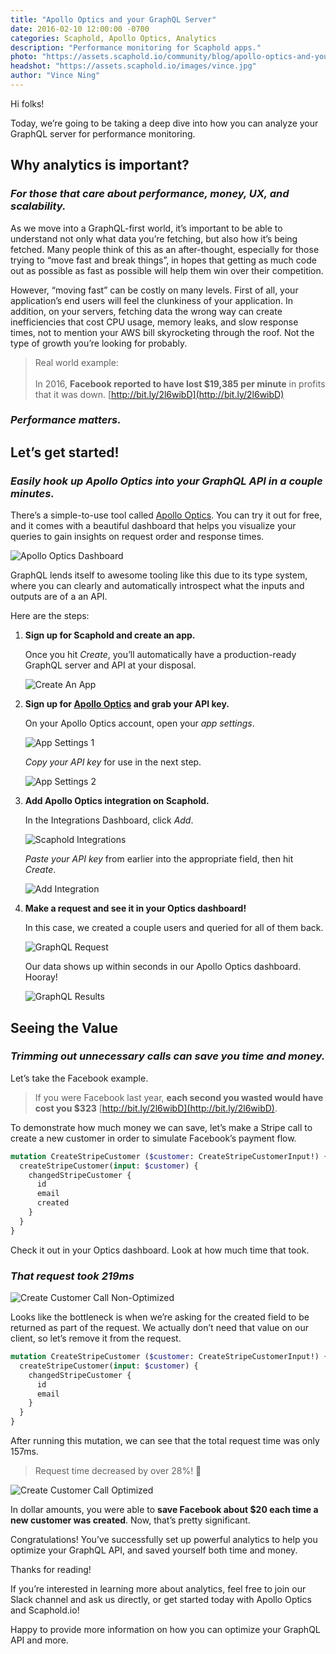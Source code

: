 ```yaml
---
title: "Apollo Optics and your GraphQL Server"
date: 2016-02-10 12:00:00 -0700
categories: Scaphold, Apollo Optics, Analytics
description: "Performance monitoring for Scaphold apps."
photo: "https://assets.scaphold.io/community/blog/apollo-optics-and-your-graphql-server/Apollo_Optics_Dashboard.png"
headshot: "https://assets.scaphold.io/images/vince.jpg"
author: "Vince Ning"
---
```


Hi folks!

Today, we’re going to be taking a deep dive into how you can analyze your GraphQL server for performance monitoring.

## **Why analytics is important?**

### *For those that care about performance, money, UX, and scalability.*

As we move into a GraphQL-first world, it’s important to be able to understand not only what data you’re fetching, but also how it’s being fetched. Many people think of this as an after-thought, especially for those trying to “move fast and break things”, in hopes that getting as much code out as possible as fast as possible will help them win over their competition.

However, “moving fast” can be costly on many levels. First of all, your application’s end users will feel the clunkiness of your application. In addition, on your servers, fetching data the wrong way can create inefficiencies that cost CPU usage, memory leaks, and slow response times, not to mention your AWS bill skyrocketing through the roof. Not the type of growth you’re looking for probably.

> Real world example:
  <br /><br />
  In 2016, **Facebook reported to have lost $19,385 per minute** in profits that it was down. [http://bit.ly/2l6wibD](http://bit.ly/2l6wibD)

### *Performance matters.*

## **Let’s get started!**

### *Easily hook up Apollo Optics into your GraphQL API in a couple minutes.*

There’s a simple-to-use tool called [Apollo Optics](http://www.apollodata.com/optics). You can try it out for free, and it comes with a beautiful dashboard that helps you visualize your queries to gain insights on request order and response times.

![Apollo Optics Dashboard](https://assets.scaphold.io/community/blog/apollo-optics-and-your-graphql-server/Apollo_Optics_Dashboard.png)

GraphQL lends itself to awesome tooling like this due to its type system, where you can clearly and automatically introspect what the inputs and outputs are of a an API.

Here are the steps:

1. **Sign up for Scaphold and create an app.**

    Once you hit *Create*, you’ll automatically have a production-ready GraphQL server and API at your disposal.

    ![Create An App](https://assets.scaphold.io/community/blog/apollo-optics-and-your-graphql-server/Create_An_App_2.png)

2. **Sign up for [Apollo Optics](http://www.apollodata.com/optics) and grab your API key.**

    On your Apollo Optics account, open your *app settings*.

    ![App Settings 1](https://assets.scaphold.io/community/blog/apollo-optics-and-your-graphql-server/Grab_API_Key_1.png)

    *Copy your API key* for use in the next step.

    ![App Settings 2](https://assets.scaphold.io/community/blog/apollo-optics-and-your-graphql-server/Grab_API_Key_2.png)

3. **Add Apollo Optics integration on Scaphold.**

    In the Integrations Dashboard, click *Add*.

    ![Scaphold Integrations](https://assets.scaphold.io/community/blog/apollo-optics-and-your-graphql-server/Add_Integration_1.png)

    *Paste your API key* from earlier into the appropriate field, then hit *Create*.

    ![Add Integration](https://assets.scaphold.io/community/blog/apollo-optics-and-your-graphql-server/Add_Integration_2.png)

4. **Make a request and see it in your Optics dashboard!**

    In this case, we created a couple users and queried for all of them back.

    ![GraphQL Request](https://assets.scaphold.io/community/blog/apollo-optics-and-your-graphql-server/Make_A_Request.png)

    Our data shows up within seconds in our Apollo Optics dashboard. Hooray!

    ![GraphQL Results](https://assets.scaphold.io/community/blog/apollo-optics-and-your-graphql-server/Results.png)

## **Seeing the Value**

### *Trimming out unnecessary calls can save you time and money.*

Let’s take the Facebook example.

> If you were Facebook last year, **each second you wasted would have cost you $323** [http://bit.ly/2l6wibD](http://bit.ly/2l6wibD).

To demonstrate how much money we can save, let’s make a Stripe call to create a new customer in order to simulate Facebook’s payment flow.

```graphql
mutation CreateStripeCustomer ($customer: CreateStripeCustomerInput!) {
  createStripeCustomer(input: $customer) {
    changedStripeCustomer {
      id
      email
      created
    }
  }
}
```

Check it out in your Optics dashboard. Look at how much time that took.

### *That request took 219ms*

![Create Customer Call Non-Optimized](https://assets.scaphold.io/community/blog/apollo-optics-and-your-graphql-server/Create_Customer_1.png)

Looks like the bottleneck is when we’re asking for the created field to be returned as part of the request. We actually don’t need that value on our client, so let’s remove it from the request.

```graphql
mutation CreateStripeCustomer ($customer: CreateStripeCustomerInput!) {
  createStripeCustomer(input: $customer) {
    changedStripeCustomer {
      id
      email
    }
  }
}
```

After running this mutation, we can see that the total request time was only 157ms.

> Request time decreased by over 28%! 🎉

![Create Customer Call Optimized](https://assets.scaphold.io/community/blog/apollo-optics-and-your-graphql-server/Create_Customer_2.png)

In dollar amounts, you were able to **save Facebook about $20 each time a new customer was created**. Now, that’s pretty significant.

Congratulations! You’ve successfully set up powerful analytics to help you optimize your GraphQL API, and saved yourself both time and money.

Thanks for reading!

If you’re interested in learning more about analytics, feel free to join our Slack channel and ask us directly, or get started today with Apollo Optics and Scaphold.io!

Happy to provide more information on how you can optimize your GraphQL API and more.
